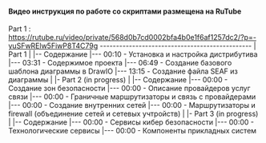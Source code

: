 #### Видео инструкция по работе со скриптами размещена на RuTube

Part 1 : 
https://rutube.ru/video/private/568d0b7cd0002bfa4b0e1f6af1257dc2/?p=-yuSFwRElw5FiwP8T4C79g
-*-*-*-*-*-*-*-*-*-*-*-*-*-*-*-*-*-*-*-*-*-*-*-*-*-*-*-*-*-*-*-*-*-*-*-*-*-*-*-*-*-*-*-*-*-*-
    | Part 1
    |
    |-- Содержание
    |---  00:10 - Установка и настройка дистрибутива
    |---  03:31 - Содержимое проекта
    |---  06:49 - Создание базового шаблона диаграммы в DrawIO
    |---  13:15 - Создание файла SEAF из диаграммы
    |
    |- Part 2 (in progress)
    |
    |-- Содержание
    |--- 00:00 - Создание зон безопасности
    |--- 00:00 - Описание провайдеров услуг связи
    |--- 00:00 - Граничные маршрутизаторы и связь с провайдерами 
    |--- 00:00 - Создание внутренних сетей
    |--- 00:00 - Маршрутизаторы и firewall (объединение сетей и сетевых учтройств)
    |
    |- Part 3 (in progress)
    |
    |-- Содержание
    |--- 00:00 - Сервисы кибер безопасности
    |--- 00:00 - Технологические сервисы
    |--- 00:00 - Компоненты прикладных систем


